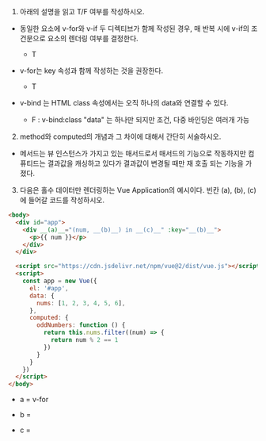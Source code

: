 1. 아래의 설명을 읽고 T/F 여부를 작성하시오.


- 동일한 요소에 v-for와 v-if 두 디렉티브가 함께 작성된 경우, 매 반복 시에 v-if의 조건문으로 요소의 렌더링 여부를 결정한다.

  - T

- v-for는 key 속성과 함께 작성하는 것을 권장한다.

  - T

- v-bind 는 HTML class 속성에서는 오직 하나의 data와 연결할 수 있다.

  - F : v-bind:class "data" 는 하나만 되지만 조건, 다중 바인딩은 여러개 가능


2. method와 computed의 개념과 그 차이에 대해서 간단히 서술하시오.

- 메서드는 뷰 인스턴스가 가지고 있는 매서드로서 매서드의 기능으로 작동하지만
컴퓨티드는 결과값을 캐싱하고 있다가 결과값이 변경될 때만 재 호출 되는 기능을 가졌다.



3. 다음은 홀수 데이터만 렌더링하는 Vue Application의 예시이다. 빈칸 (a), (b), (c)에 들어갈 코드를 작성하시오.


```html
<body>
  <div id="app">
    <div __(a)__="(num, __(b)__) in __(c)__" :key="__(b)__">
      <p>{{ num }}</p>
    </div>
  </div>

  <script src="https://cdn.jsdelivr.net/npm/vue@2/dist/vue.js"></script>
  <script>
    const app = new Vue({
      el: '#app',
      data: {
        nums: [1, 2, 3, 4, 5, 6],
      },
      computed: {
        oddNumbers: function () {
          return this.nums.filter((num) => {
            return num % 2 == 1
          })
        }
      }
    })
  </script>
</body>
```

- a = v-for

- b = 

- c = 
